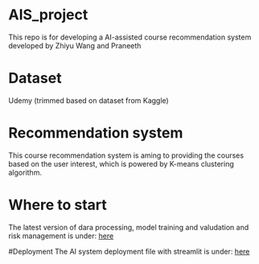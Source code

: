 # AIS_project
This repo is for developing a AI-assisted course recommendation system developed by Zhiyu Wang and Praneeth 

# Dataset
Udemy (trimmed based on dataset from Kaggle)

# Recommendation system
This course recommendation system is aming to providing the courses based on the user interest, which is powered by K-means clustering algorithm.

# Where to start
The latest version of dara processing, model training and valudation and risk management is under: [here](https://github.com/zhiyuwang0911/AIS_project/blob/main/Zhiyu/Playground_Risk_Trustworthy_HCI.ipynb)

#Deployment
The AI system deployment file with streamlit is under: [here](https://github.com/zhiyuwang0911/AIS_project/blob/main/Zhiyu/app.py)
